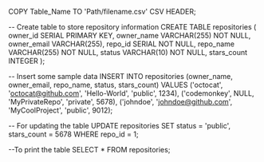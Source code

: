 COPY Table_Name TO 'Path/filename.csv' CSV HEADER;

-- Create table to store repository information
CREATE TABLE repositories (
  owner_id SERIAL PRIMARY KEY,
  owner_name VARCHAR(255) NOT NULL,
  owner_email VARCHAR(255),
  repo_id SERIAL NOT NULL,
  repo_name VARCHAR(255) NOT NULL,
  status VARCHAR(10) NOT NULL,
  stars_count INTEGER
);

-- Insert some sample data
INSERT INTO repositories (owner_name, owner_email, repo_name, status, stars_count)
VALUES
  ('octocat', 'octocat@github.com', 'Hello-World', 'public', 1234),
  ('codemonkey', NULL, 'MyPrivateRepo', 'private', 5678),
  ('johndoe', 'johndoe@github.com', 'MyCoolProject', 'public', 9012);

-- For updating the table
UPDATE repositories
SET status = 'public', stars_count = 5678
WHERE repo_id = 1;

--To print the table
SELECT *
FROM repositories;

